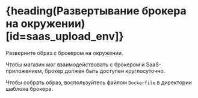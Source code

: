 # {heading(Развертывание брокера на окружении)[id=saas_upload_env]}

Разверните образ с брокером на окружении.

Чтобы магазин мог взаимодействовать с брокером и SaaS-приложением, брокер должен быть доступен круглосуточно.

<info>

Чтобы собрать образ, воспользуйтесь файлом `Dockerfile` в директории шаблона брокера.

</info>
